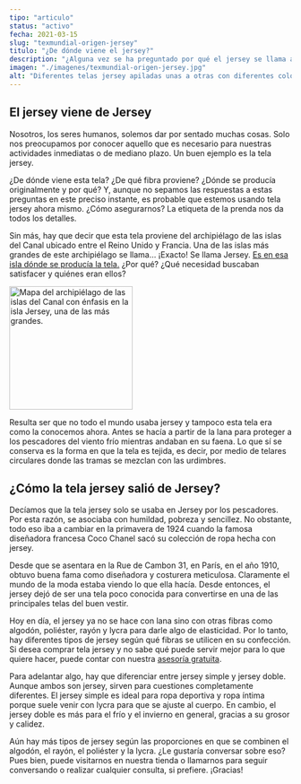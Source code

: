 ```yaml
---
tipo: "articulo"
status: "activo"
fecha: 2021-03-15
slug: "texmundial-origen-jersey"
titulo: "¿De dónde viene el jersey?"
description: "¿Alguna vez se ha preguntado por qué el jersey se llama así? Aquí le contamos en pocas palabras."
imagen: "./imagenes/texmundial-origen-jersey.jpg"
alt: "Diferentes telas jersey apiladas unas a otras con diferentes colores."
---
```


## El jersey viene de Jersey
Nosotros, los seres humanos, solemos dar por sentado muchas cosas. Solo nos preocupamos por conocer aquello que es necesario para nuestras actividades inmediatas o de mediano plazo. Un buen ejemplo es la tela jersey.

¿De dónde viene esta tela? ¿De qué fibra proviene? ¿Dónde se producía originalmente y por qué? Y, aunque no sepamos las respuestas a estas preguntas en este preciso instante, es probable que estemos usando tela jersey ahora mismo. ¿Cómo asegurarnos? La etiqueta de la prenda nos da todos los detalles.

Sin más, hay que decir que esta tela proviene del archipiélago de las islas del Canal ubicado entre el Reino Unido y Francia. Una de las islas más grandes de este archipiélago se llama… ¡Exacto! Se llama Jersey. <a href="https://tinyurl.com/642rk8m6" target="_blank">Es en esa isla dónde se producía la tela.</a> ¿Por qué? ¿Qué necesidad buscaban satisfacer y quiénes eran ellos?

<img src="https://tinyurl.com/t42rjyuy" alt="Mapa del archipiélago de las islas del Canal con énfasis en la isla Jersey, una de las más grandes." width="220">

Resulta ser que no todo el mundo usaba jersey y tampoco esta tela era como la conocemos ahora. Antes se hacía a partir de la lana para proteger a los pescadores del viento frío mientras andaban en su faena. Lo que sí se conserva es la forma en que la tela es tejida, es decir, por medio de telares circulares donde las tramas se mezclan con las urdimbres.

## ¿Cómo la tela jersey salió de Jersey?
Decíamos que la tela jersey solo se usaba en Jersey por los pescadores. Por esta razón, se asociaba con humildad, pobreza y sencillez. No obstante, todo eso iba a cambiar en la primavera de 1924 cuando la famosa diseñadora francesa Coco Chanel sacó su colección de ropa hecha con jersey.

Desde que se asentara en la Rue de Cambon 31, en París, en el año 1910, obtuvo buena fama como diseñadora y costurera meticulosa. Claramente el mundo de la moda estaba viendo lo que ella hacía. Desde entonces, el jersey dejó de ser una tela poco conocida para convertirse en una de las principales telas del buen vestir.

Hoy en día, el jersey ya no se hace con lana sino con otras fibras como algodón, poliéster, rayón y lycra para darle algo de elasticidad. Por lo tanto, hay diferentes tipos de jersey según qué fibras se utilicen en su confección. Si desea comprar tela jersey y no sabe qué puede servir mejor para lo que quiere hacer, puede contar con nuestra [asesoría gratuita](https://wa.me/584142702886).

Para adelantar algo, hay que diferenciar entre jersey simple y jersey doble. Aunque ambos son jersey, sirven para cuestiones completamente diferentes. El jersey simple es ideal para ropa deportiva y ropa íntima porque suele venir con lycra para que se ajuste al cuerpo. En cambio, el jersey doble es más para el frío y el invierno en general, gracias a su grosor y calidez.

Aún hay más tipos de jersey según las proporciones en que se combinen el algodón, el rayón, el poliéster y la lycra. ¿Le gustaría conversar sobre eso? Pues bien, puede visitarnos en nuestra tienda o llamarnos para seguir conversando o realizar cualquier consulta, si prefiere. ¡Gracias!